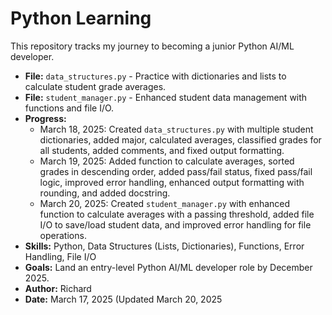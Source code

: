 # Python Learning
This repository tracks my journey to becoming a junior Python AI/ML developer.
- **File:** `data_structures.py` - Practice with dictionaries and lists to calculate student grade averages.
- **File:** `student_manager.py` - Enhanced student data management with functions and file I/O.
- **Progress:** 
  - March 18, 2025: Created `data_structures.py` with multiple student dictionaries, added major, calculated averages, classified grades for all students, added comments, and fixed output formatting.
  - March 19, 2025: Added function to calculate averages, sorted grades in descending order, added pass/fail status, fixed pass/fail logic, improved error handling, enhanced output formatting with rounding, and added docstring.
  - March 20, 2025: Created `student_manager.py` with enhanced function to calculate averages with a passing threshold, added file I/O to save/load student data, and improved error handling for file operations.
- **Skills:** Python, Data Structures (Lists, Dictionaries), Functions, Error Handling, File I/O
- **Goals:** Land an entry-level Python AI/ML developer role by December 2025.
- **Author:** Richard
- **Date:** March 17, 2025 (Updated March 20, 2025
